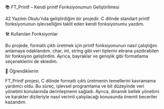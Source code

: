 📚 FT_Printf – Kendi printf Fonksiyonumun Geliştirilmesi

42 Yazılım Okulu'nda geliştirdiğim bir projedir. C dilinde standart printf fonksiyonunun işlevselliğini taklit eden kendi fonksiyonumu yazdım.


🛠 Kullanılan Fonksiyonlar

Bu projede, formatlı çıktı üretmek için printf fonksiyonunun nasıl çalıştığını anlamaya odaklandım. char, int, string gibi veri tiplerini ekrana yazdırabilen bir fonksiyon geliştirdim. Ayrıca, bayraklar ve genişlik gibi formatlama seçeneklerini de ekledim.


🎯 Öğrendiklerim

FT_Printf projesi, C dilinde formatlı çıktı üretmenin temellerini kavramama yardımcı oldu. Bu süreç, işlevsel programlama ve bit düzeyinde veri yönetimi konularında derinleşmemi sağladı. Ayrıca, dinamik bellek yönetimi ve karakter dizileriyle nasıl verimli çalışılacağı konusunda önemli beceriler kazandım.

